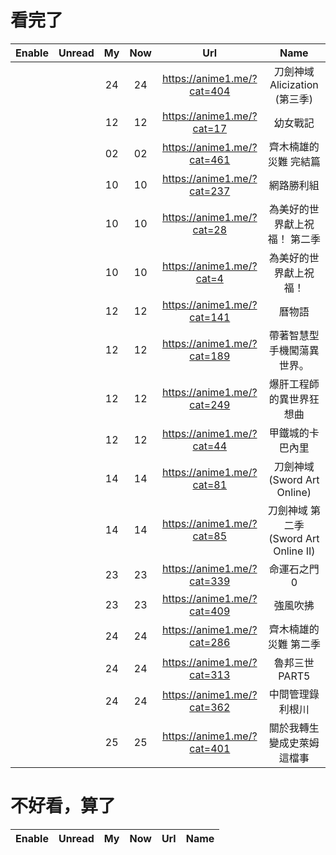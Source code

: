# 看完了
|Enable|Unread|My|Now|Url|Name |
|:-:|:-:|:-:|:-:|:-:|:-:|
|    |   | 24 | 24 | https://anime1.me/?cat=404 | 刀劍神域 Alicization (第三季)|
|    |   | 12 | 12 | https://anime1.me/?cat=17 | 幼女戰記|
|    |   | 02 | 02 | https://anime1.me/?cat=461 | 齊木楠雄的災難 完結篇|
|    |   | 10 | 10 | https://anime1.me/?cat=237 | 網路勝利組|
|    |   | 10 | 10 | https://anime1.me/?cat=28 | 為美好的世界獻上祝福！ 第二季|
|    |   | 10 | 10 | https://anime1.me/?cat=4 | 為美好的世界獻上祝福！|
|    |   | 12 | 12 | https://anime1.me/?cat=141 | 曆物語|
|    |   | 12 | 12 | https://anime1.me/?cat=189 | 帶著智慧型手機闖蕩異世界。|
|    |   | 12 | 12 | https://anime1.me/?cat=249 | 爆肝工程師的異世界狂想曲|
|    |   | 12 | 12 | https://anime1.me/?cat=44 | 甲鐵城的卡巴內里|
|    |   | 14 | 14 | https://anime1.me/?cat=81 | 刀劍神域 (Sword Art Online)|
|    |   | 14 | 14 | https://anime1.me/?cat=85 | 刀劍神域 第二季 (Sword Art Online II)|
|    |   | 23 | 23 | https://anime1.me/?cat=339 | 命運石之門0|
|    |   | 23 | 23 | https://anime1.me/?cat=409 | 強風吹拂|
|    |   | 24 | 24 | https://anime1.me/?cat=286 | 齊木楠雄的災難 第二季|
|    |   | 24 | 24 | https://anime1.me/?cat=313 | 魯邦三世 PART5|
|    |   | 24 | 24 | https://anime1.me/?cat=362 | 中間管理錄利根川|
|    |   | 25 | 25 | https://anime1.me/?cat=401 | 關於我轉生變成史萊姆這檔事|

# 不好看，算了
|Enable|Unread|My|Now|Url|Name |
|:-:|:-:|:-:|:-:|:-:|:-:|